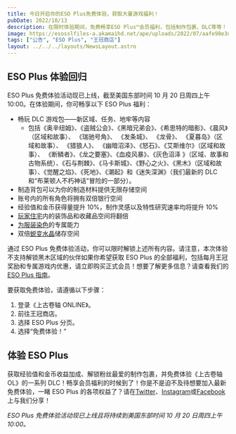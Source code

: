 ```yaml
---
title: 今日开启你的ESO Plus免费体验，获取大量游戏福利！
pubDate: 2022/10/13
description: 在限时体验期间，免费畅享ESO Plus™会员福利，包括制作包裹、DLC等等！
image: https://esosslfiles-a.akamaihd.net/ape/uploads/2022/07/aafe98e3d2e6d688422e6becdef8fa88.jpg
tags: ["公告", "ESO Plus", "王冠商店"]
layout: ../../../layouts/NewsLayout.astro
---
```


## ESO Plus 体验回归

ESO Plus 免费体验活动现已上线，截至美国东部时间 10 月 20 日周四上午 10:00。在体验期间，你可畅享以下 ESO Plus 福利：

- 畅玩 DLC 游戏包——新区域、任务、地牢等内容
  - 包括《奥辛纽姆》、《盗贼公会》、《黑暗兄弟会》、《希思特的暗影》、《晨风》（区域和故事）、 《瑞驰号角》、 《发条城》、 《龙骨》、 《夏暮岛》（区域和故事）、 《猎狼人》、 《幽暗沼泽》、《怒石》、《艾斯维尔》（区域和故事）、
    《断鳞者》、《龙之要塞》、《血疫风暴》、《灰色沼泽 》（区域、故事和古物系统）、《石与荆棘》、《马卡斯城》、《野心之火》、《黑木》（区域和故事）、《觉醒之焰》、《死地》、《潮起》和《迷失深渊》（我们最新的 DLC
    和“布莱顿人不朽神话”冒险的一部分）。
- 制造背包可以为你的制造材料提供无限存储空间
- 账号内的所有角色将拥有双倍银行空间
- 经验值和金币获得量提升 10%，制作灵感以及特性研究速率均将提升 10%
- [玩家住宅](/news/post/25983)内的装饰品和收藏品空间将翻倍
- [为服装染色](/news/post/25735)的专属能力
- 双倍[蜕变水晶](/news/post/26221)储存空间

通过 ESO Plus 免费体验活动，你可以限时解锁上述所有内容。请注意，本次体验不支持解锁黑木区域的伙伴如果你希望获取 ESO Plus
的全部福利，包括每月王冠奖励和专属游戏内优惠，请立即购买正式会员！想要了解更多信息？请查看我们的[ESO Plus 指南](https://www.elderscrollsonline.com/CN/guides/esoplusguide)。

要获取免费体验，请遵循以下步骤：

1. 登录《上古卷轴 ONLINE》。
2. 前往王冠商店。
3. 选择 ESO Plus 分页。
4. 选择“免费体验！”

## 体验 ESO Plus

获取经验值和金币收益加成、解锁粉丝最爱的制作包裹，并免费体验《上古卷轴 OL》的一系列 DLC！畅享会员福利的时候到了！你是不是迫不及待想要加入最新免费体验，一睹 ESO Plus
的各项权益了？请在[Twitter](https://twitter.com/TESOnline)、[Instagram](https://www.instagram.com/elderscrollsonline/)或[Facebook](https://www.facebook.com/ElderScrollsOnline)上与我们分享！

_ESO Plus 免费体验活动现已上线且将持续到美国东部时间 10 月 20 日周四上午 10:00。_
